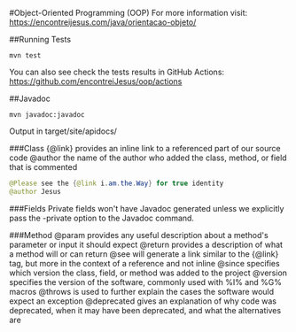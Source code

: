 #Object-Oriented Programming (OOP)
For more information visit: 
https://encontreijesus.com/java/orientacao-objeto/ 

##Running Tests
```shell
mvn test
```
You can also see check the tests results in GitHub Actions: 
https://github.com/encontreiJesus/oop/actions

##Javadoc
```shell
mvn javadoc:javadoc
```
Output in target/site/apidocs/

###Class
    {@link} provides an inline link to a referenced part of our source code
    @author the name of the author who added the class, method, or field that is commented

```java
@Please see the {@link i.am.the.Way} for true identity
@author Jesus
```

###Fields
Private fields won't have Javadoc generated unless we explicitly pass the -private option to the Javadoc command.

###Method
    @param provides any useful description about a method's parameter or input it should expect
    @return provides a description of what a method will or can return
    @see will generate a link similar to the {@link} tag, but more in the context of a reference and not inline
    @since specifies which version the class, field, or method was added to the project
    @version specifies the version of the software, commonly used with %I% and %G% macros
    @throws is used to further explain the cases the software would expect an exception
    @deprecated gives an explanation of why code was deprecated, when it may have been deprecated, and what the alternatives are
